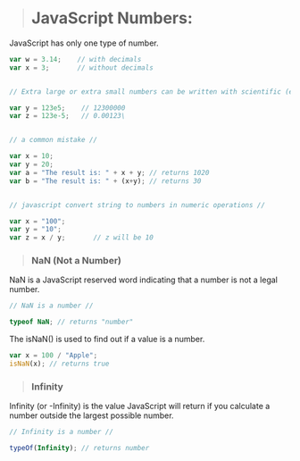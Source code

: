 > # JavaScript Numbers:

JavaScript has only one type of number.
```js
var w = 3.14;    // with decimals
var x = 3;       // without decimals


// Extra large or extra small numbers can be written with scientific (exponent) notation //

var y = 123e5;    // 12300000
var z = 123e-5;   // 0.00123\


// a common mistake //

var x = 10;
var y = 20;
var a = "The result is: " + x + y; // returns 1020
var b = "The result is: " + (x+y); // returns 30


// javascript convert string to numbers in numeric operations //

var x = "100";
var y = "10";
var z = x / y;       // z will be 10
```
> ### NaN (Not a Number)
NaN is a JavaScript reserved word indicating that a number is not a legal number.

```js
// NaN is a number //

typeof NaN; // returns "number"
```

The isNaN() is used to find out if a value is a number.
```js
var x = 100 / "Apple";
isNaN(x); // returns true
```
> ### Infinity
Infinity (or -Infinity) is the value JavaScript will return if you calculate a number outside the largest possible number.
```js
// Infinity is a number //

typeOf(Infinity); // returns number
```